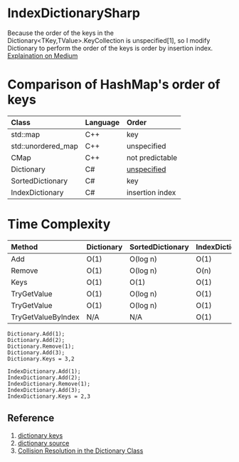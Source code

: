 # IndexDictionarySharp
Because the order of the keys in the Dictionary<TKey,TValue>.KeyCollection is unspecified[1], so I modify Dictionary to perform the order of the keys is order by insertion index.
[Explaination on Medium](https://medium.com/@lag945/c-dictionary-keys%E6%8E%92%E5%BA%8F%E6%B7%BA%E8%AB%87-58bfa45631d9)

# Comparison of HashMap's order of keys
| Class | Language | Order|
| :--- | :--- | :--- |
| std::map | C++ | key |
| std::unordered_map | C++ | unspecified |
| CMap | C++ | not predictable |
| Dictionary | C# | [unspecified](https://docs.microsoft.com/en-us/dotnet/api/system.collections.generic.dictionary-2.keys) |
| SortedDictionary | C# | key |
| IndexDictionary | C# | insertion index |


# Time Complexity
| Method | Dictionary | SortedDictionary| IndexDictionary|
| :--- | :--- | :--- |:--- |
| Add | O(1) | O(log n) | O(1) |
| Remove | O(1) | O(log n) | O(n) |
| Keys | O(1) | O(1) | O(1) |
| TryGetValue | O(1) | O(log n) | O(1) |
| TryGetValue | O(1) | O(log n) | O(1) |
| TryGetValueByIndex | N/A | N/A | O(1) |

```
Dictionary.Add(1);
Dictionary.Add(2);
Dictionary.Remove(1);
Dictionary.Add(3);
Dictionary.Keys = 3,2

IndexDictionary.Add(1);
IndexDictionary.Add(2);
IndexDictionary.Remove(1);
IndexDictionary.Add(3);
IndexDictionary.Keys = 2,3
```

## Reference
1. [dictionary keys](https://docs.microsoft.com/en-us/dotnet/api/system.collections.generic.dictionary-2.keys)
1. [dictionary source](https://github.com/microsoft/referencesource/blob/master/mscorlib/system/collections/generic/dictionary.cs)
1. [Collision Resolution in the Dictionary Class](https://docs.microsoft.com/en-us/previous-versions/ms379571(v=vs.80))
